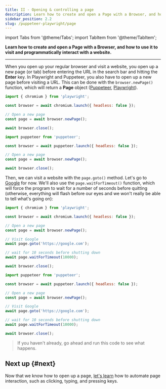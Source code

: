 ```yaml
---
title: II - Opening & controlling a page
description: Learn how to create and open a Page with a Browser, and how to use it to visit and programmatically interact with a website.
sidebar_position: 2.2
slug: /puppeteer-playwright/page
---
```


import Tabs from '@theme/Tabs';
import TabItem from '@theme/TabItem';

**Learn how to create and open a Page with a Browser, and how to use it to visit and programmatically interact with a website.**

---

When you open up your regular browser and visit a website, you open up a new page (or tab) before entering the URL in the search bar and hitting the **Enter** key. In Playwright and Puppeteer, you also have to open up a new page before visiting a URL. This can be done with the `browser.newPage()` function, which will return a **Page** object ([Puppeteer](https://pptr.dev/#?product=Puppeteer&version=v13.7.0&show=api-class-page), [Playwright](https://playwright.dev/docs/api/class-page)).

<Tabs groupId="main">
<TabItem value="Playwright" label="Playwright">

```js
import { chromium } from 'playwright';

const browser = await chromium.launch({ headless: false });

// Open a new page
const page = await browser.newPage();

await browser.close();
```

</TabItem>
<TabItem value="Puppeteer" label="Puppeteer">

```js
import puppeteer from 'puppeteer';

const browser = await puppeteer.launch({ headless: false });

// Open a new page
const page = await browser.newPage();

await browser.close();
```

</TabItem>
</Tabs>

Then, we can visit a website with the `page.goto()` method. Let's go to [Google](https://google.com) for now. We'll also use the `page.waitForTimeout()` function, which will force the program to wait for a number of seconds before quitting (otherwise, everything will flash before our eyes and we won't really be able to tell what's going on):

<Tabs groupId="main">
<TabItem value="Playwright" label="Playwright">

```js
import { chromium } from 'playwright';

const browser = await chromium.launch({ headless: false });

// Open a new page
const page = await browser.newPage();

// Visit Google
await page.goto('https://google.com');

// wait for 10 seconds before shutting down
await page.waitForTimeout(10000);

await browser.close();
```

</TabItem>
<TabItem value="Puppeteer" label="Puppeteer">

```js
import puppeteer from 'puppeteer';

const browser = await puppeteer.launch({ headless: false });

// Open a new page
const page = await browser.newPage();

// Visit Google
await page.goto('https://google.com');

// wait for 10 seconds before shutting down
await page.waitForTimeout(10000);

await browser.close();
```

</TabItem>
</Tabs>

> If you haven't already, go ahead and run this code to see what happens.

## Next up {#next}

Now that we know how to open up a page, [let's learn](./interacting_with_a_page.md) how to automate page interaction, such as clicking, typing, and pressing keys.
